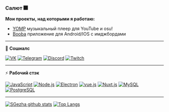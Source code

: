 ### Салют 🎆

**Мои проекты, над которыми я работаю:**
- [YOMP](https://github.com/SGezha/YOMP) музыкальный плеер для YouTube и osu!
- [Booba](https://github.com/SGezha/booba) приложение для Android/IOS с имджбордами

---

👥 **Сошиалс**

[![VK](https://img.shields.io/badge/VK---?logo=vk&style=for-the-badge&color=f3f3f3)](https://vk.com/4ffun)
[![Telegram](https://img.shields.io/badge/Telegram---?logo=telegram&style=for-the-badge&color=f3f3f3)](https://t.me/FuNSasha)
[![Discord](https://img.shields.io/badge/SGezha%238228---?logo=discord&style=for-the-badge&color=f3f3f3)](https://discord.com)
[![Twitch](https://img.shields.io/badge/Twitch---?logo=twitch&style=for-the-badge&color=f3f3f3)](https://twitch.tv/4funsasha)

---

:zap: **Рабочий стэк**

[![JavaScript](https://img.shields.io/badge/-JavaScript-000?logo=JavaScript&link=https://www.ecma-international.org/&style=for-the-badge)](https://www.ecma-international.org/)
[![Node.js](https://img.shields.io/badge/-Node.js-339933?logo=Node.js&logoColor=white&link=https://nodejs.org&style=for-the-badge)](https://nodejs.org)
[![Electron](https://img.shields.io/badge/-Electron-47848F?logo=Electron&logoColor=white&link=https://nodejs.org&style=for-the-badge)](https://www.electronjs.org/)
[![vue.js](https://img.shields.io/badge/-Vue-f3f3f3?logo=vue.js&logoColor=4FC08D&link=https://reactjs.org/&style=for-the-badge)](https://vuejs.org/)
[![Nuxt.js](https://img.shields.io/badge/-Nuxt.js-f3f3f3?logo=Nuxt.js&logoColor=4FC08D&link=https://reactjs.org/&style=for-the-badge)](https://vuejs.org/)
[![MySQL](https://img.shields.io/badge/-MySQL-336791?logo=MySQL&logoColor=white&link=https://www.postgresql.org/&style=for-the-badge)](https://www.mysql.com/)
[![PostgreSQL](https://img.shields.io/badge/-PostgreSQL-336791?logo=PostgreSQL&logoColor=white&link=https://www.postgresql.org/&style=for-the-badge)](https://www.postgresql.org/)


---

[![SGezha github stats](https://github-readme-stats.vercel.app/api?username=SGezha)](https://github.com/anuraghazra/github-readme-stats) [![Top Langs](https://github-readme-stats.vercel.app/api/top-langs/?username=SGezha&layout=compact)](https://github.com/anuraghazra/github-readme-stats)
